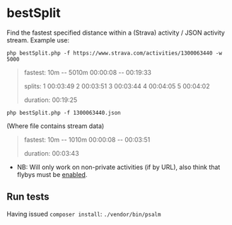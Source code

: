 # bestSplit

Find the fastest specified distance within a (Strava) activity / JSON activity stream.
Example use:
```
php bestSplit.php -f https://www.strava.com/activities/1300063440 -w 5000
```
>fastest:
>10m -- 5010m
>00:00:08 -- 00:19:33
>
>splits:
>1  00:03:49
>2  00:03:51
>3  00:03:44
>4  00:04:05
>5  00:04:02
>
>duration:
>00:19:25

```
php bestSplit.php -f 1300063440.json
```
(Where file contains stream data)
>fastest:
>10m -- 1010m
>00:00:08 -- 00:03:51
>
>duration:
>00:03:43

* NB: Will only work on non-private activities (if by URL), also think that flybys must be [enabled](https://support.strava.com/hc/en-us/articles/360015478252-Flybys-Privacy-Controls).

## Run tests
Having issued `composer install`:
```./vendor/bin/psalm```